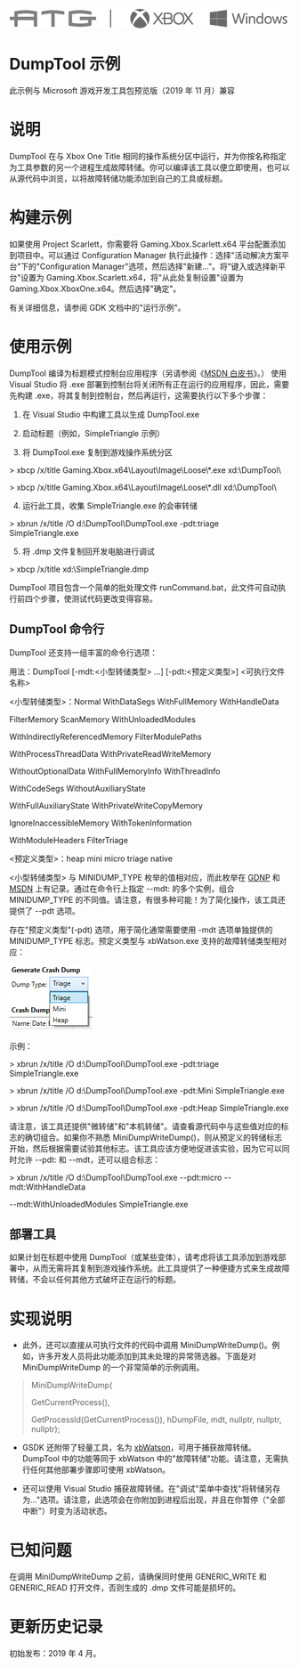   ![](./media/image1.png)

#   DumpTool 示例

此示例与 Microsoft 游戏开发工具包预览版（2019 年 11 月）兼容

# 

# 说明

DumpTool 在与 Xbox One Title
相同的操作系统分区中运行，并为你按名称指定为工具参数的另一个进程生成故障转储。你可以编译该工具以便立即使用，也可以从源代码中浏览，以将故障转储功能添加到自己的工具或标题。

# 构建示例

如果使用 Project Scarlett，你需要将 Gaming.Xbox.Scarlett.x64
平台配置添加到项目中。可以通过 Configuration Manager
执行此操作：选择"活动解决方案平台"下的"Configuration
Manager"选项，然后选择"新建..."。将"键入或选择新平台"设置为
Gaming.Xbox.Scarlett.x64，将"从此处复制设置"设置为
Gaming.Xbox.XboxOne.x64。然后选择"确定"。

有关详细信息，请参阅 GDK 文档中的"运行示例"。

# 使用示例

DumpTool 编译为标题模式控制台应用程序（另请参阅《[MSDN
白皮书](https://developer.xboxlive.com/en-us/platform/development/education/Documents/Title%20Mode%20Console%20Applications.aspx)》。）
使用 Visual Studio 将 .exe
部署到控制台将关闭所有正在运行的应用程序，因此，需要先构建
.exe，将其复制到控制台，然后再运行，这需要执行以下多个步骤：

1.  在 Visual Studio 中构建工具以生成 DumpTool.exe

2.  启动标题（例如，SimpleTriangle 示例）

3.  将 DumpTool.exe 复制到游戏操作系统分区

\> xbcp /x/title Gaming.Xbox.x64\\Layout\\Image\\Loose\\\*.exe
xd:\\DumpTool\\

\> xbcp /x/title Gaming.Xbox.x64\\Layout\\Image\\Loose\\\*.dll
xd:\\DumpTool\\

4.  运行此工具，收集 SimpleTriangle.exe 的会审转储

\> xbrun /x/title /O d:\\DumpTool\\DumpTool.exe -pdt:triage
SimpleTriangle.exe

5.  将 .dmp 文件复制回开发电脑进行调试

\> xbcp /x/title xd:\\SimpleTriangle.dmp

DumpTool 项目包含一个简单的批处理文件
runCommand.bat，此文件可自动执行前四个步骤，使测试代码更改变得容易。

## DumpTool 命令行

DumpTool 还支持一组丰富的命令行选项：

用法：DumpTool \[-mdt:\<小型转储类型\> \...\] \[-pdt:\<预定义类型\>\]
\<可执行文件名称\>

\<小型转储类型\>：Normal WithDataSegs WithFullMemory WithHandleData

FilterMemory ScanMemory WithUnloadedModules

WithIndirectlyReferencedMemory FilterModulePaths

WithProcessThreadData WithPrivateReadWriteMemory

WithoutOptionalData WithFullMemoryInfo WithThreadInfo

WithCodeSegs WithoutAuxiliaryState

WithFullAuxiliaryState WithPrivateWriteCopyMemory

IgnoreInaccessibleMemory WithTokenInformation

WithModuleHeaders FilterTriage

\<预定义类型\>：heap mini micro triage native

\<小型转储类型\> 与 MINIDUMP_TYPE 枚举的值相对应，而此枚举在
[GDNP](https://developer.xboxlive.com/en-us/platform/development/documentation/software/Pages/MINIDUMP_TYPE_typedef___dbghelp_Xbox_Microsoft_T_may17.aspx)
和
[MSDN](https://msdn.microsoft.com/en-us/library/windows/desktop/ms680519(v=vs.85).aspx)
上有记录。通过在命令行上指定 --mdt: 的多个实例，组合 MINIDUMP_TYPE
的不同值。请注意，有很多种可能！为了简化操作，该工具还提供了 --pdt
选项。

存在"预定义类型"(-pdt) 选项，用于简化通常需要使用 -mdt 选项单独提供的
MINIDUMP_TYPE 标志。预定义类型与 xbWatson.exe 支持的故障转储类型相对应：

![](./media/image3.png)

示例：

\> xbrun /x/title /O d:\\DumpTool\\DumpTool.exe -pdt:triage
SimpleTriangle.exe

\> xbrun /x/title /O d:\\DumpTool\\DumpTool.exe -pdt:Mini
SimpleTriangle.exe

\> xbrun /x/title /O d:\\DumpTool\\DumpTool.exe -pdt:Heap
SimpleTriangle.exe

请注意，该工具还提供"微转储"和"本机转储"。请查看源代码中与这些值对应的标志的确切组合。如果你不熟悉
MiniDumpWriteDump()，则从预定义的转储标志开始，然后根据需要试验其他标志。该工具应该方便地促进该实验，因为它可以同时允许
--pdt: 和 --mdt，还可以组合标志：

\> xbrun /x/title /O d:\\DumpTool\\DumpTool.exe --pdt:micro
--mdt:WithHandleData

--mdt:WithUnloadedModules SimpleTriangle.exe

## 部署工具

如果计划在标题中使用
DumpTool（或某些变体），请考虑将该工具添加到游戏部署中，从而无需将其复制到游戏操作系统。此工具提供了一种便捷方式来生成故障转储，不会以任何其他方式破坏正在运行的标题。

# 实现说明

-   此外，还可以直接从可执行文件的代码中调用
    MiniDumpWriteDump()。例如，许多开发人员将此功能添加到其未处理的异常筛选器。下面是对
    MiniDumpWriteDump 的一个非常简单的示例调用。

> MiniDumpWriteDump(
>
> GetCurrentProcess(),
>
> GetProcessId(GetCurrentProcess()), hDumpFile, mdt, nullptr, nullptr,
> nullptr);

-   GSDK 还附带了轻量工具，名为
    [xbWatson](https://developer.xboxlive.com/en-us/platform/development/documentation/software/Pages/xbwatson_may17.aspx)，可用于捕获故障转储。DumpTool
    中的功能等同于 xbWatson
    中的"故障转储"功能。请注意，无需执行任何其他部署步骤即可使用
    xbWatson。

-   还可以使用 Visual Studio
    捕获故障转储。在"调试"菜单中查找"将转储另存为..."选项。请注意，此选项会在你附加到进程后出现，并且在你暂停（"全部中断"）时变为活动状态。

# 已知问题

在调用 MiniDumpWriteDump 之前，请确保同时使用 GENERIC_WRITE 和
GENERIC_READ 打开文件，否则生成的 .dmp 文件可能是损坏的。

# 更新历史记录

初始发布：2019 年 4 月。
